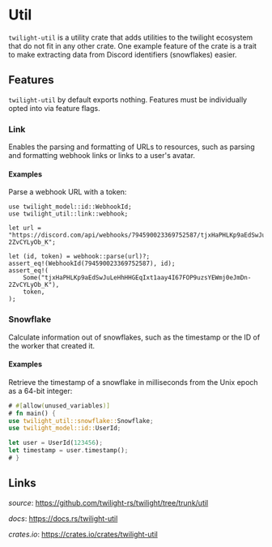 # Util

`twilight-util` is a utility crate that adds utilities to the twilight
ecosystem that do not fit in any other crate. One example feature of the crate
is a trait to make extracting data from Discord identifiers (snowflakes) easier.

## Features

`twilight-util` by default exports nothing. Features must be individually opted
into via feature flags.

### Link

Enables the parsing and formatting of URLs to resources, such as parsing and
formatting webhook links or links to a user's avatar.

#### Examples

Parse a webhook URL with a token:

```rust,no_run
use twilight_model::id::WebhookId;
use twilight_util::link::webhook;

let url = "https://discord.com/api/webhooks/794590023369752587/tjxHaPHLKp9aEdSwJuLeHhHHGEqIxt1aay4I67FOP9uzsYEWmj0eJmDn-2ZvCYLyOb_K";

let (id, token) = webhook::parse(url)?;
assert_eq!(WebhookId(794590023369752587), id);
assert_eq!(
    Some("tjxHaPHLKp9aEdSwJuLeHhHHGEqIxt1aay4I67FOP9uzsYEWmj0eJmDn-2ZvCYLyOb_K"),
    token,
);
```

### Snowflake

Calculate information out of snowflakes, such as the timestamp or the ID of the
worker that created it.

#### Examples

Retrieve the timestamp of a snowflake in milliseconds from the Unix epoch as a
64-bit integer:

```rust
# #[allow(unused_variables)]
# fn main() {
use twilight_util::snowflake::Snowflake;
use twilight_model::id::UserId;

let user = UserId(123456);
let timestamp = user.timestamp();
# }
```

## Links

*source*: <https://github.com/twilight-rs/twilight/tree/trunk/util>

*docs*: <https://docs.rs/twilight-util>

*crates.io*: <https://crates.io/crates/twilight-util>
